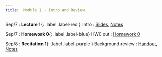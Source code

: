 ```yaml
---
title:  Module 1 - Intro and Review
---
```


Sep/7
: **Lecture 1**{: .label .label-red } Intro
    : [Slides](), [Notes](/intro)

Sep/7
: **Homework 0**{: .label .label-blue} HW0 out
    : [Homework 0](/homeworks/homework0)

Sep/8
: **Recitation 1**{: .label .label-purple } Background review
    : [Handout](), [Notes](/review)


